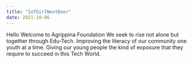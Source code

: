 ```yaml
---
title: "IoTGirlNextDoor"
date: 2021-10-06
---
```


Hello Welcome to Agrippina Foundation
We seek to rise not alone but together through Edu-Tech. 
Improving the literacy of our community one youth at a time. 
Giving our young people the kind of exposure that they require to succeed in this Tech World.

